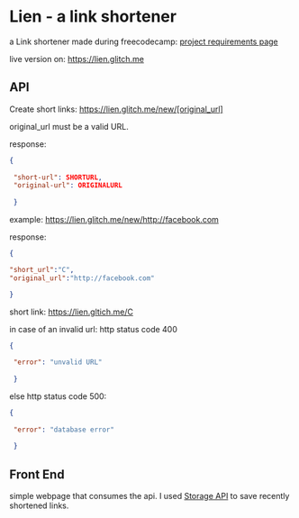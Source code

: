 Lien - a link shortener
=========================

a Link shortener made during freecodecamp: [project requirements page](https://www.freecodecamp.org/challenges/url-shortener-microservice)


live version on: https://lien.glitch.me



API
------------

Create short links: https://lien.glitch.me/new/[original_url]

original_url must be a valid URL.

response:

```JSON
{
 
 "short-url": SHORTURL,
 "original-url": ORIGINALURL
 
 }

```

example: https://lien.glitch.me/new/http://facebook.com

response:

```JSON
{

"short_url":"C",
"original_url":"http://facebook.com"

}
```

short link: https://lien.gltich.me/C



in case of an invalid url: http status code 400 

```JSON
{
 
 "error": "unvalid URL"
 
 }

```

else http status code 500:


```JSON
{
 
 "error": "database error"
 
 }

```




Front End
------------

simple webpage that consumes the api. I used [Storage API](https://developer.mozilla.org/fr/docs/Web/API/Storage) to save recently shortened links.
